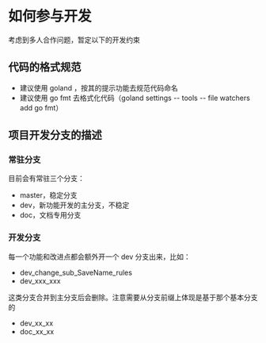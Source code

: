 # 如何参与开发

考虑到多人合作问题，暂定以下的开发约束

## 代码的格式规范

* 建议使用 goland ，按其的提示功能去规范代码命名
* 建议使用 go fmt 去格式化代码（goland settings -- tools -- file watchers add go fmt）

## 项目开发分支的描述

### 常驻分支

目前会有常驻三个分支：

* master，稳定分支
* dev，新功能开发的主分支，不稳定
* doc，文档专用分支

### 开发分支

每一个功能和改进点都会额外开一个 dev 分支出来，比如：

* dev_change_sub_SaveName_rules
* dev_xxx_xxx

这类分支合并到主分支后会删除。注意需要从分支前缀上体现是基于那个基本分支的

* dev_xx_xx
* doc_xx_xx
